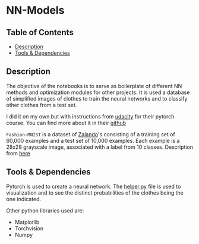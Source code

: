 # NN-Models

## Table of Contents

* [Description](#description)
* [Tools & Dependencies](#tools)

## Description

The objective of the notebooks is to serve as boilerplate of different NN methods and optimization modules for other projects. It is used a database of simplified images of clothes to train the neural networks and to classify other clothes from a test set.

I did it on my own but with instructions from [udacity](https://www.udacity.com) for their pytorch course. You can find more about it in their [github](https://github.com/udacity/deep-learning-v2-pytorch/tree/master/intro-to-pytorch)

`Fashion-MNIST` is a dataset of [Zalando](https://jobs.zalando.com/tech/)'s consisting of a training set of 60,000 examples and a test set of 10,000 examples. Each example is a 28x28 grayscale image, associated with a label from 10 classes. Description from [here](https://github.com/zalandoresearch/fashion-mnist)

## Tools & Dependencies

Pytorch is used to create a neural network. The [helper.py](helper.py) file is used to visualization and to see the distinct probabilities of the clothes being the one indicated.

Other python libraries used are:
* Matplotlib
* Torchvision
* Numpy
